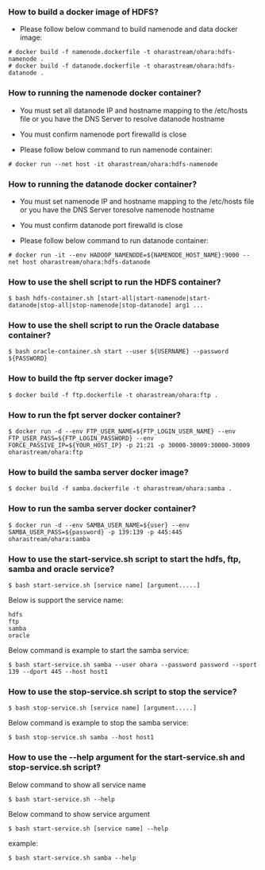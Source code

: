 ### How to build a docker image of HDFS?

* Please follow below command to build namenode and data docker image:

```
# docker build -f namenode.dockerfile -t oharastream/ohara:hdfs-namenode .
# docker build -f datanode.dockerfile -t oharastream/ohara:hdfs-datanode .
```

### How to running the namenode docker container?
* You must set all datanode IP and hostname mapping to the /etc/hosts file or you have the
DNS Server to resolve datanode hostname

* You must confirm namenode port firewalld is close

* Please follow below command to run namenode container:

```
# docker run --net host -it oharastream/ohara:hdfs-namenode
```

### How to running the datanode docker container?
* You must set namenode IP and hostname mapping to the /etc/hosts file or you have the
DNS Server toresolve namenode hostname

* You must confirm datanode port firewalld is close

* Please follow below command to run datanode container:

```
# docker run -it --env HADOOP_NAMENODE=${NAMENODE_HOST_NAME}:9000 --net host oharastream/ohara:hdfs-datanode
```

### How to use the shell script to run the HDFS container?

```
$ bash hdfs-container.sh [start-all|start-namenode|start-datanode|stop-all|stop-namenode|stop-datanode] arg1 ...
```

### How to use the shell script to run the Oracle database container?

```
$ bash oracle-container.sh start --user ${USERNAME} --password ${PASSWORD}
```

### How to build the ftp server docker image?

```
$ docker build -f ftp.dockerfile -t oharastream/ohara:ftp .
```
### How to run the fpt server docker container?

```
$ docker run -d --env FTP_USER_NAME=${FTP_LOGIN_USER_NAME} --env FTP_USER_PASS=${FTP_LOGIN_PASSWORD} --env FORCE_PASSIVE_IP=${YOUR_HOST_IP} -p 21:21 -p 30000-30009:30000-30009 oharastream/ohara:ftp
```

### How to build the samba server docker image?

```
$ docker build -f samba.dockerfile -t oharastream/ohara:samba .
```

### How to run the samba server docker container?

```
$ docker run -d --env SAMBA_USER_NAME=${user} --env SAMBA_USER_PASS=${password} -p 139:139 -p 445:445 oharastream/ohara:samba
```

### How to use the start-service.sh script to start the hdfs, ftp, samba and oracle service?

```
$ bash start-service.sh [service name] [argument.....]
```

Below is support the service name:

```
hdfs
ftp
samba
oracle
```

Below command is example to start the samba service:

```
$ bash start-service.sh samba --user ohara --password password --sport 139 --dport 445 --host host1
```

### How to use the stop-service.sh script to stop the service?

```
$ bash stop-service.sh [service name] [argument.....]
```

Below command is example to stop the samba service:

```
$ bash stop-service.sh samba --host host1
```

### How to use the --help argument for the start-service.sh and stop-service.sh script?

Below command to show all service name

```
$ bash start-service.sh --help
```

Below command to show service argument
```
$ bash start-service.sh [service name] --help
```

example:
```
$ bash start-service.sh samba --help
```